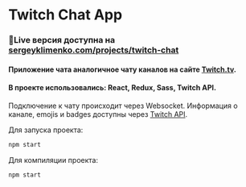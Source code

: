 # Twitch Chat App

### 📌Live версия доступна на [sergeyklimenko.com/projects/twitch-chat](https://sergeyklimenko.com/projects/twitch-chat)

#### Приложение чата аналогичное чату каналов на сайте [Twitch.tv](https://twitch.tv).

#### В проекте использовались: React, Redux, Sass, Twitch API.

Подключение к чату происходит через Websocket. Информация о канале, emojis и badges доступны через [Twitch API](https://dev.twitch.tv/docs/).

Для запуска проекта:

```javascript
npm start
```

Для компиляции проекта:

```javascript
npm start
```
